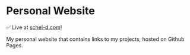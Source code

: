 # Personal Website
✅ Live at [schel-d.com](https://schel-d.com)!

My personal website that contains links to my projects, hosted on Github Pages.
